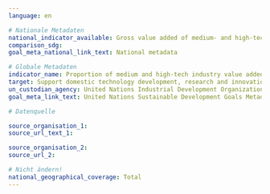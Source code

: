 ```yaml
---
language: en

# Nationale Metadaten
national_indicator_available: Gross value added of medium- and high-tech industries to total manufacturing value added <br> Gross value added of high-tech industries to total manufacturing value added <br> Gross value added of medium-high-tech industries to total manufacturing value added
comparison_sdg:
goal_meta_national_link_text: National metadata

# Globale Metadaten
indicator_name: Proportion of medium and high-tech industry value added in total value added
target: Support domestic technology development, research and innovation in developing countries, including by ensuring a conducive policy environment for, inter alia, industrial diversification and value addition to commodities
un_custodian_agency: United Nations Industrial Development Organization (UNIDO)
goal_meta_link_text: United Nations Sustainable Development Goals Metadata

# Datenquelle

source_organisation_1:
source_url_text_1:

source_organisation_2:
source_url_2:

# Nicht ändern!
national_geographical_coverage: Total
---
```

